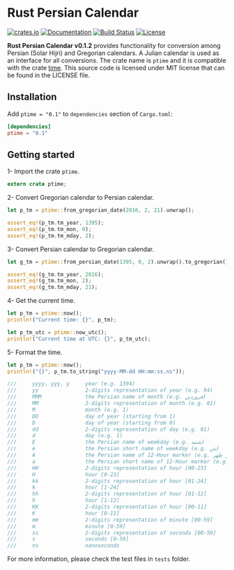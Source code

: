 Rust Persian Calendar
=====================

[![crates.io](https://img.shields.io/crates/v/ptime.svg)](https://crates.io/crates/ptime) [![Documentation](https://img.shields.io/badge/Docs-ptime-blue.svg)](https://docs.rs/ptime/0.1.1/ptime) [![Build Status](https://travis-ci.org/yaa110/rust-persian-calendar.svg)](https://travis-ci.org/yaa110/rust-persian-calendar) [![License](http://img.shields.io/:license-mit-blue.svg)](https://github.com/yaa110/rust-persian-calendar/blob/master/LICENSE)

**Rust Persian Calendar v0.1.2** provides functionality for conversion among Persian (Solar Hijri) and Gregorian calendars. A Julian calendar is used as an interface for all conversions. The crate name is `ptime` and it is compatible with the crate [time](https://crates.io/crates/time). This source code is licensed under MIT license that can be found in the LICENSE file.

## Installation
Add `ptime = "0.1"` to `dependencies` section of `Cargo.toml`:

```toml
[dependencies]
ptime = "0.1"
```

## Getting started
1- Import the crate `ptime`.

```rust
extern crate ptime;
```

2- Convert Gregorian calendar to Persian calendar.

```rust
let p_tm = ptime::from_gregorian_date(2016, 2, 21).unwrap();

assert_eq!(p_tm.tm_year, 1395);
assert_eq!(p_tm.tm_mon, 0);
assert_eq!(p_tm.tm_mday, 2);
```

3- Convert Persian calendar to Gregorian calendar.

```rust
let g_tm = ptime::from_persian_date(1395, 0, 2).unwrap().to_gregorian();

assert_eq!(g_tm.tm_year, 2016);
assert_eq!(g_tm.tm_mon, 2);
assert_eq!(g_tm.tm_mday, 21);
```

4- Get the current time.

```rust
let p_tm = ptime::now();
println!("Current time: {}", p_tm);

let p_tm_utc = ptime::now_utc();
println!("Current time at UTC: {}", p_tm_utc);
```

5- Format the time.

```rust
let p_tm = ptime::now();
println!("{}", p_tm.to_string("yyyy-MM-dd HH:mm:ss.ns"));

///     yyyy, yyy, y     year (e.g. 1394)
///     yy               2-digits representation of year (e.g. 94)
///     MMM              the Persian name of month (e.g. فروردین)
///     MM               2-digits representation of month (e.g. 01)
///     M                month (e.g. 1)
///     DD               day of year (starting from 1)
///     D                day of year (starting from 0)
///     dd               2-digits representation of day (e.g. 01)
///     d                day (e.g. 1)
///     E                the Persian name of weekday (e.g. شنبه)
///     e                the Persian short name of weekday (e.g. ش)
///     A                the Persian name of 12-Hour marker (e.g. قبل از ظهر)
///     a                the Persian short name of 12-Hour marker (e.g. ق.ظ)
///     HH               2-digits representation of hour [00-23]
///     H                hour [0-23]
///     kk               2-digits representation of hour [01-24]
///     k                hour [1-24]
///     hh               2-digits representation of hour [01-12]
///     h                hour [1-12]
///     KK               2-digits representation of hour [00-11]
///     K                hour [0-11]
///     mm               2-digits representation of minute [00-59]
///     m                minute [0-59]
///     ss               2-digits representation of seconds [00-59]
///     s                seconds [0-59]
///     ns               nanoseconds
```

For more information, please check the test files in `tests` folder.
